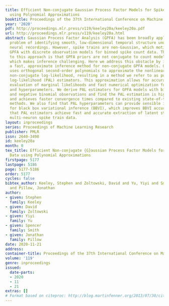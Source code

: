 ```yaml
---
title: Efficient Non-conjugate Gaussian Process Factor Models for Spike Count Data
  using Polynomial Approximations
booktitle: Proceedings of the 37th International Conference on Machine Learning
year: '2020'
pdf: http://proceedings.mlr.press/v119/keeley20a/keeley20a.pdf
url: http://proceedings.mlr.press/v119/keeley20a.html
abstract: Gaussian Process Factor Analysis (GPFA) has been broadly applied to the
  problem of identifying smooth, low-dimensional temporal structure underlying large-scale
  neural recordings. However, spike trains are non-Gaussian, which motivates combining
  GPFA with discrete observation models for binned spike count data. The drawback
  to this approach is that GPFA priors are not conjugate to count model likelihoods,
  which makes inference challenging. Here we address this obstacle by introducing
  a fast, approximate inference method for non-conjugate GPFA models. Our approach
  uses orthogonal second-order polynomials to approximate the nonlinear terms in the
  non-conjugate log-likelihood, resulting in a method we refer to as polynomial approximate
  log-likelihood (PAL) estimators. This approximation allows for accurate closed-form
  evaluation of marginal likelihoods and fast numerical optimization for parameters
  and hyperparameters. We derive PAL estimators for GPFA models with binomial, Poisson,
  and negative binomial observations and find the PAL estimation is highly accurate,
  and achieves faster convergence times compared to existing state-of-the-art inference
  methods. We also find that PAL hyperparameters can provide sensible initialization
  for black box variational inference (BBVI), which improves BBVI accuracy. We demonstrate
  that PAL estimators achieve fast and accurate extraction of latent structure from
  multi-neuron spike train data.
layout: inproceedings
series: Proceedings of Machine Learning Research
publisher: PMLR
issn: 2640-3498
id: keeley20a
month: 0
tex_title: Efficient Non-conjugate {G}aussian Process Factor Models for Spike Count
  Data using Polynomial Approximations
firstpage: 5177
lastpage: 5186
page: 5177-5186
order: 5177
cycles: false
bibtex_author: Keeley, Stephen and Zoltowski, David and Yu, Yiyi and Smith, Spencer
  and Pillow, Jonathan
author:
- given: Stephen
  family: Keeley
- given: David
  family: Zoltowski
- given: Yiyi
  family: Yu
- given: Spencer
  family: Smith
- given: Jonathan
  family: Pillow
date: 2020-11-21
address: 
container-title: Proceedings of the 37th International Conference on Machine Learning
volume: '119'
genre: inproceedings
issued:
  date-parts:
  - 2020
  - 11
  - 21
extras: []
# Format based on citeproc: http://blog.martinfenner.org/2013/07/30/citeproc-yaml-for-bibliographies/
---
```

